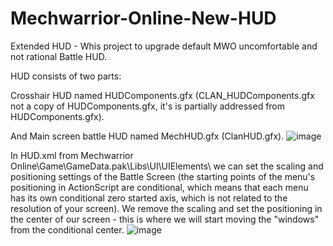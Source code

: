 # Mechwarrior-Online-New-HUD
Extended HUD - Whis project to upgrade default MWO uncomfortable and not rational Battle HUD.

HUD consists of two parts:

Crosshair HUD named HUDComponents.gfx (CLAN_HUDComponents.gfx not a copy of HUDComponents.gfx, it's is partially addressed from HUDComponents.gfx).

And Main screen battle HUD named MechHUD.gfx (ClanHUD.gfx).
![image](https://github.com/SergeyZabMWO/Mechwarrior-Online-New-HUD/assets/173540532/cbac3d03-1333-449b-8c71-e90355472b72)


In HUD.xml from Mechwarrior Online\Game\GameData.pak\Libs\UI\UIElements\ we can set the scaling and positioning settings of the Battle Screen 
(the starting points of the menu's positioning in ActionScript are conditional, which means that each menu has its own conditional zero started axis, which is not related to the resolution of your screen).
We remove the scaling and set the positioning in the center of our screen - this is where we will start moving the "windows" from the conditional center.
![image](https://github.com/SergeyZabMWO/Mechwarrior-Online-New-HUD/assets/173540532/a0cf6e37-048b-43e2-ab3b-8bcc5082a16b)




